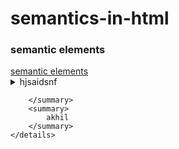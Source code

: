 # semantics-in-html
<!DOCTYPE html>
<html lang="en">
<head>
    <meta charset="UTF-8">
    <meta http-equiv="X-UA-Compatible" content="IE=edge">
    <meta name="viewport" content="width=device-width, initial-scale=1.0">
    <title>semantic elements</title>
</head>
<body>
    <h3>semantic elements</h3>
    <a href="https://www.google.com/search?q=semantic+tag+in+html&rlz=1C1CHBF_enIN952IN952&sxsrf=ALeKk016qGFzyT7C_8-qLpDJM23drbSwQg:1622292214065&source=lnms&tbm=isch&sa=X&ved=2ahUKEwiDhpC59e7wAhVpxjgGHYFlCLsQ_AUoAXoECAEQAw&biw=667&bih=608#imgrc=cD9cUAXPj52nPM">semantic elements</a>
    <details>https://www.google.com/search?q=semantic+tag+in+html&rlz=1C1CHBF_enIN952IN952&sxsrf=ALeKk016qGFzyT7C_8-qLpDJM23drbSwQg:1622292214065&source=lnms&tbm=isch&sa=X&ved=2ahUKEwiDhpC59e7wAhVpxjgGHYFlCLsQ_AUoAXoECAEQAw&biw=667&bih=608#imgrc=cD9cUAXPj52nPM
        <summary>
            hjsaidsnf

        </summary>
        <summary>
            akhil
        </summary>
    </details>
</body>
</html>
